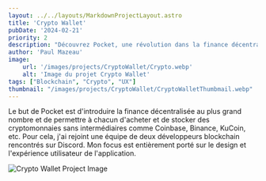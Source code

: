 ```yaml
---
layout: ../../layouts/MarkdownProjectLayout.astro
title: 'Crypto Wallet'
pubDate: '2024-02-21'
priority: 2
description: "Découvrez Pocket, une révolution dans la finance décentralisée, conçue pour démocratiser l'accès aux cryptomonnaies sans intermédiaires. Rejoignez-nous dans cette aventure pour une gestion de portefeuille simplifiée."
author: 'Paul Mazeau'
image:
    url: '/images/projects/CryptoWallet/Crypto.webp'
    alt: 'Image du projet Crypto Wallet'
tags: ["Blockchain", "Crypto", "UX"]
thumbnail: "/images/projects/CryptoWallet/CryptoWalletThumbmail.webp"
---
```

Le but de Pocket est d'introduire la finance décentralisée au plus grand nombre et de permettre à chacun d'acheter et de stocker des cryptomonnaies sans intermédiaires comme Coinbase, Binance, KuCoin, etc. Pour cela, j'ai rejoint une équipe de deux développeurs blockchain rencontrés sur Discord. Mon focus est entièrement porté sur le design et l'expérience utilisateur de l'application.

<img src="/images/projects/CryptoWallet/Crypto.webp" alt="Crypto Wallet Project Image" class="blog-content-image"/>
